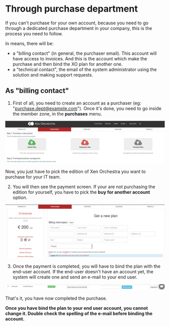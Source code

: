 # Through purchase department

If you can't purchase for your own account, because you need to go through a dedicated purchase department in your company, this is the process you need to follow.

In means, there will be:

* a "billing contact" (in general, the purchaser email). This account will have access to invoices. And this is the account which make the purchase and then bind the XO plan for another one.
* a "technical contact", the email of the system administrator using the solution and making support requests.

## As "billing contact"

1. First of all, you need to create an account as a purchaser (eg: "purchase.dept@example.com"). Once it's done, you need to go inside the member zone, in the **purchases** menu.


![](./assets/purchase-menu.jpg)


Now, you just have to pick the edition of Xen Orchestra you want to purchase for your IT team.

2. You will then see the payment screen. If your are not purchasing the edition for yourself, you have to pick the **buy for another account** option. 


![](./assets/purchase-for-another.png)

3. Once the payment is completed, you will have to bind the plan with the end-user account. If the end-user doesn't have an account yet, the system will create one and send an e-mail to your end user. 


![](./assets/bind-process.png)

That's it, you have now completed the purchase. 

**Once you have bind the plan to your end user account, you cannot change it. Double check the spelling of the e-mail before binding the account.**
